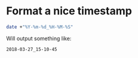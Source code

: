 # Format a nice timestamp


```bash
date +"%Y-%m-%d_%H-%M-%S"
```

Will output something like:

`2018-03-27_15-10-45`
